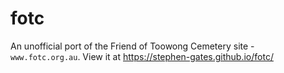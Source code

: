 # fotc

An unofficial port of the Friend of Toowong Cemetery site - `www.fotc.org.au`. View it at https://stephen-gates.github.io/fotc/
